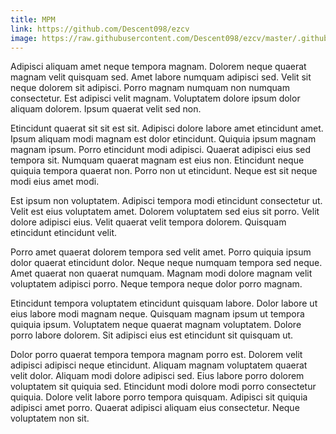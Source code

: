 ```yaml
---
title: MPM
link: https://github.com/Descent098/ezcv
image: https://raw.githubusercontent.com/Descent098/ezcv/master/.github/logo.png
---
```


Adipisci aliquam amet neque tempora magnam. Dolorem neque quaerat magnam velit quisquam sed. Amet labore numquam adipisci sed. Velit sit neque dolorem sit adipisci. Porro magnam numquam non numquam consectetur. Est adipisci velit magnam. Voluptatem dolore ipsum dolor aliquam dolorem. Ipsum quaerat velit sed non.

Etincidunt quaerat sit sit est sit. Adipisci dolore labore amet etincidunt amet. Ipsum aliquam modi magnam est dolor etincidunt. Quiquia ipsum magnam magnam ipsum. Porro etincidunt modi adipisci. Quaerat adipisci eius sed tempora sit. Numquam quaerat magnam est eius non. Etincidunt neque quiquia tempora quaerat non. Porro non ut etincidunt. Neque est sit neque modi eius amet modi.

Est ipsum non voluptatem. Adipisci tempora modi etincidunt consectetur ut. Velit est eius voluptatem amet. Dolorem voluptatem sed eius sit porro. Velit dolore adipisci eius. Velit quaerat velit tempora dolorem. Quisquam etincidunt etincidunt velit.

Porro amet quaerat dolorem tempora sed velit amet. Porro quiquia ipsum dolor quaerat etincidunt dolor. Neque neque numquam tempora sed neque. Amet quaerat non quaerat numquam. Magnam modi dolore magnam velit voluptatem adipisci porro. Neque tempora neque dolor porro magnam.

Etincidunt tempora voluptatem etincidunt quisquam labore. Dolor labore ut eius labore modi magnam neque. Quisquam magnam ipsum ut tempora quiquia ipsum. Voluptatem neque quaerat magnam voluptatem. Dolore porro labore dolorem. Sit adipisci eius est etincidunt sit quisquam ut.

Dolor porro quaerat tempora tempora magnam porro est. Dolorem velit adipisci adipisci neque etincidunt. Aliquam magnam voluptatem quaerat velit dolor. Aliquam modi dolore adipisci sed. Eius labore porro dolorem voluptatem sit quiquia sed. Etincidunt modi dolore modi porro consectetur quiquia. Dolore velit labore porro tempora quisquam. Adipisci sit quiquia adipisci amet porro. Quaerat adipisci aliquam eius consectetur. Neque voluptatem non sit.
    
